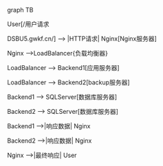 graph TB

  User[/用户请求

  DSBU5.gwkf.cn/] --> |HTTP请求| Nginx[Nginx服务器]

  Nginx -->LoadBalancer{负载均衡器}

  

  

  LoadBalancer --> Backend1[应用服务器]

  LoadBalancer --> Backend2[backup服务器]

  

  Backend1 --> SQLServer[数据库服务器]

  Backend2 --> SQLServer[数据库服务器]

  

  Backend1 -->|响应数据| Nginx

  Backend2 -->|响应数据| Nginx

  

  Nginx -->|最终响应| User